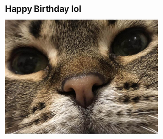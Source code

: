 # **Happy Birthday lol**

![Rufus](https://raw.githubusercontent.com/bigspider-bigworm/big-spider-big-worm/gh-pages/docs/assets/images/IMG_7210.jpg)

